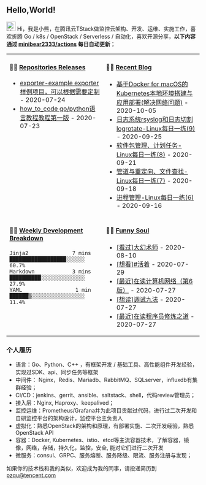 ## Hello,World!

<img src='https://coding3min.oss-accelerate.aliyuncs.com/2020/07/23/Hi1119.gif' alt='Hi' width="24"/> Hi，我是小熊，在腾讯云TStack做监控云架构、开发、运维、实施工作，喜欢折腾 Go / k8s / OpenStack / Serverless / 自动化，喜欢开源分享，**以下内容通过 <a href="https://github.com/minibear2333/minibear2333/actions" target="_blank">minibear2333/actions</a> 每日自动更新**；

<table>
<tr>
<td valign="top" width="50%">

#### 🏋️‍♀️ <a href="https://github.com/minibear2333/minibear2333/blob/main/releases.md" target="_blank">Repositories Releases</a>

<!-- recent_releases starts -->
* <a href='https://github.com/minibear2333/exporter-example/releases/tag/0.0.1' target='_blank'>exporter-example exporter样例项目，可以根据需要定制</a> - 2020-07-24
* <a href='https://github.com/minibear2333/how_to_code/releases/tag/1.0.0' target='_blank'>how_to_code go/python语言教程教程第一版</a> - 2020-07-23
<!-- recent_releases ends -->

</td>
<td valign="top" width="50%">

#### 🤹‍♀️ <a href="https://coding3min.com" target="_blank">Recent Blog</a>

<!-- blog starts -->
* <a href='https://coding3min.com/1511.html' target='_blank'>基于Docker for macOS的Kubernetes本地环境搭建与应用部署(解决网络问题)</a> - 2020-10-05
* <a href='https://coding3min.com/1491.html' target='_blank'>日志系统rsyslog和日志切割logrotate-Linux每日一练(9)</a> - 2020-09-25
* <a href='https://coding3min.com/1482.html' target='_blank'>软件包管理、计划任务-Linux每日一练(8)</a> - 2020-09-21
* <a href='https://coding3min.com/1479.html' target='_blank'>管道与重定向、文件查找-Linux每日一练(7)</a> - 2020-09-18
* <a href='https://coding3min.com/1475.html' target='_blank'>进程管理-Linux每日一练(6)</a> - 2020-09-16
<!-- blog ends -->

</td>
</tr>
<tr>
<td valign="top" width="50%">

#### 🏊‍♂️ <a href="https://gist.github.com/minibear2333/900a84827c42c5f77a17ae8e510ed203" target="_blank">Weekly Development Breakdown</a>

<!-- code_time starts -->

```text
Jinja2              7 mins  ██████████████████░░░░░░  60.7%
Markdown            3 mins  ██████████░░░░░░░░░░░░░░  27.9%
YAML                 1 min  ██████▒░░░░░░░░░░░░░░░░░  11.4%
```

<!-- code_time ends -->

</td>
<td valign="top" width="50%">

#### 🤾‍♂️ <a href="https://www.douban.com/people/minibear2333/" target="_blank">Funny Soul</a>

<!-- douban starts -->
* <a href='http://movie.douban.com/subject/35165208/' target='_blank'>[看过]大幻术师</a> - 2020-08-10
* <a href='http://movie.douban.com/subject/34462775/' target='_blank'>[想看]#活着</a> - 2020-07-29
* <a href='https://book.douban.com/subject/26176870/' target='_blank'>[最近]在读计算机网络（第6版）</a> - 2020-07-27
* <a href='https://book.douban.com/subject/5376270/' target='_blank'>[想读]调试九法</a> - 2020-07-27
* <a href='https://book.douban.com/subject/5387402/' target='_blank'>[最近]在读程序员修炼之道</a> - 2020-07-27
<!-- douban ends -->

</td>
  </tr>
  </table>
  
### 个人履历  

* 语言：Go、Python、C++ ，有框架开发 / 基础工具、高性能组件开发经验，实现过SDK、api、同步任务等框架
* 中间件： Nginx，Redis、Mariadb、RabbitMQ、SQLserver，influxdb有集群经验；
* CI/CD：jenkins、gerrit、ansible、saltstack、shell，代码review管理员；
* 接入层：Nginx, Haproxy、keepalived；
* 监控运维：Prometheus/Grafana并为此项目贡献过代码，进行过二次开发和自研监控平台的架构设计，监控平台主负责人
* 虚拟化：熟悉OpenStack的架构和原理，有部署实施、二次开发经验，熟悉OpenStack API
* 容器：Docker, Kubernetes、istio、etcd等主流容器技术，了解容器，镜像，网络，存储，持久化，监控，安全, 能对它们进行二次开发
* 微服务：consul、GRPC、服务熔断、服务降级、限流、服务注册与发现；

如果你的技术栈和我的类似，欢迎成为我的同事，请投递简历到 pzqu@tencent.com

